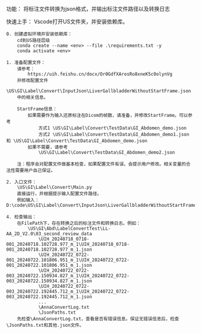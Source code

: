 功能：
    将标注文件转换为json格式，并输出标注文件路径以及转换日志


快速上手：
    Vscode打开US文件夹，并安装依赖库。
    
    0. 创建虚拟环境并安装依赖库：
        cd到US路径层级
        conda create --name <env> --file .\requirements.txt -y
        conda activate <env>

    1. 准备配置文件：
        请参考：
            https://uih.feishu.cn/docx/Or0GdfXArosRo8xneK5c0olynVg
        并修改配置文件
            \US\GI\Label\Convert\InputJson\LiverGallbladderWithoutStartFrame.json
        中的相关信息。

        StartFrame信息：
            如果需要作为输入还原标注在Dicom的帧数，请准备，并修改StartFrame。可以参考
                方式1 \US\GI\Label\Convert\TestData\GI_Abdomen_demo.json
                方式2 \US\GI\Label\Convert\TestData\GI_Abdomen_demo1.json 和 \US\GI\Label\Convert\TestData\GI_Abdomen_demo.json
            如果不需要，请参考
                \US\GI\Label\Convert\TestData\GI_Abdomen_demo2.json
            
        注：程序会对配置文件做基本检查，如果配置文件有误，会提示用户修改。相关变量的合法性需要用户自己保证。

    2. 入口文件：
        \US\GI\Label\Convert\Main.py
        直接运行，并根据提示输入配置文件路径。
        例如输入：D:\code\US\GI\Label\Convert\InputJson\LiverGallbladderWithoutStartFrame.json

    4. 检查输出：
        在FilePath下，存在转换之后的标注文件和转换日志。例如：
            \US\GI\Abd\LabelConvertTest\LL-AA_2D_V2.0\03_second_review_data
                \UIH_20240718_0718-001_20240718.102728.977_m_1\UIH_20240718_0718-001_20240718.102728.977_m_1.json
                \UIH_20240722_0722-001_20240722.101806.951_m_1\UIH_20240722_0722-001_20240722.101806.951_m_1.json
                \UIH_20240722_0722-003_20240722.150934.827_m_1\UIH_20240722_0722-003_20240722.150934.827_m_1.json
                \UIH_20240722_0722-003_20240722.192445.712_m_1\UIH_20240722_0722-003_20240722.192445.712_m_1.json
                ...
                \AnnaConvertLog.txt
                \JsonPaths.txt
        先检查\AnnaConvertLog.txt，查看是否有错误信息。保证无错误信息后，检查\JsonPaths.txt和其他.json文件。

